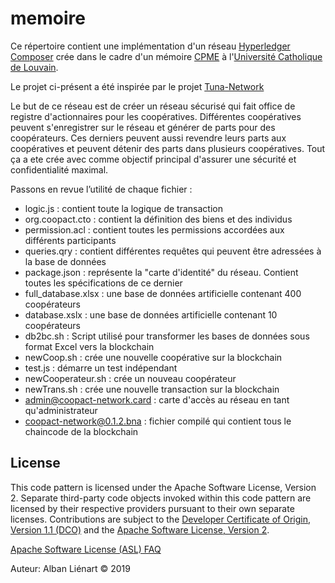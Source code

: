 # memoire
Ce répertoire contient une implémentation d'un réseau [Hyperledger Composer](https://www.hyperledger.org/projects/composer) crée dans le cadre d'un mémoire [CPME](https://uclouvain.be/fr/etudier/cpme) à l'[Université Catholique de Louvain](https://uclouvain.be/fr/index.html).


Le projet ci-présent a été inspirée par le projet [Tuna-Network](https://github.com/hyperledger/education/tree/master/LFS171x/composer-material/tuna-network)

Le but de ce réseau est de créer un réseau sécurisé qui fait office de registre d'actionnaires pour les coopératives. Différentes coopératives peuvent s'enregistrer sur le réseau et générer de parts pour des coopérateurs. Ces derniers peuvent aussi revendre leurs parts aux coopératives et peuvent détenir des parts dans plusieurs coopératives. Tout ça a ete crée avec comme objectif principal d'assurer une sécurité et confidentialité maximal.

Passons en revue l’utilité de chaque fichier :

* logic.js : contient toute la logique de transaction
* org.coopact.cto : contient la définition des biens et des individus  
* permission.acl : contient toutes les permissions accordées aux différents participants 
* queries.qry : contient différentes requêtes qui peuvent être adressées à la base de données            
* package.json : représente la "carte d'identité" du réseau. Contient toutes les spécifications de ce dernier
* full_database.xlsx : une base de données artificielle contenant 400 coopérateurs
* database.xslx : une base de données artificielle contenant 10 coopérateurs  
* db2bc.sh : Script utilisé pour transformer les bases de données sous format Excel vers la blockchain             
* newCoop.sh : crée une nouvelle coopérative sur la blockchain            
* test.js : démarre un test indépendant              
* newCooperateur.sh : crée un nouveau coopérateur 
* newTrans.sh : crée une nouvelle transaction sur la blockchain
* admin@coopact-network.card : carte d'accès au réseau en tant qu'administrateur 
* coopact-network@0.1.2.bna : fichier compilé qui contient tous le chaincode de la blockchain



## License
This code pattern is licensed under the Apache Software License, Version 2. Separate third-party code objects invoked within this code pattern are licensed by their respective providers pursuant to their own separate licenses. Contributions are subject to the [Developer Certificate of Origin, Version 1.1 (DCO)](https://developercertificate.org/) and the [Apache Software License, Version 2](https://www.apache.org/licenses/LICENSE-2.0.txt).

[Apache Software License (ASL) FAQ](https://www.apache.org/foundation/license-faq.html#WhatDoesItMEAN)



Auteur: Alban Liénart
© 2019
